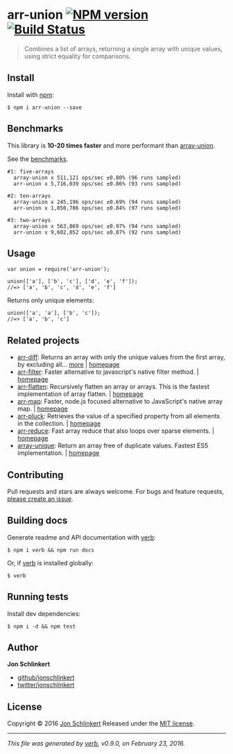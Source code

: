 <h1 id="arr-union-%21npm-version-%21build-status">arr-union <a href="https://www.npmjs.com/package/arr-union"><img src="https://img.shields.io/npm/v/arr-union.svg" alt="NPM version" /></a> <a href="https://travis-ci.org/jonschlinkert/arr-union"><img src="https://img.shields.io/travis/jonschlinkert/arr-union.svg" alt="Build Status" /></a></h1>

<blockquote>
  <p>Combines a list of arrays, returning a single array with unique values, using strict equality for comparisons.</p>
</blockquote>

<h2 id="install">Install</h2>

<p>Install with <a href="https://www.npmjs.com/">npm</a>:</p>

<pre><code class="sh">$ npm i arr-union --save
</code></pre>

<h2 id="benchmarks">Benchmarks</h2>

<p>This library is <strong>10-20 times faster</strong> and more performant than <a href="https://github.com/sindresorhus/array-union">array-union</a>.</p>

<p>See the <a href="./benchmark">benchmarks</a>.</p>

<pre><code class="sh">#1: five-arrays
  array-union x 511,121 ops/sec ±0.80% (96 runs sampled)
  arr-union x 5,716,039 ops/sec ±0.86% (93 runs sampled)

#2: ten-arrays
  array-union x 245,196 ops/sec ±0.69% (94 runs sampled)
  arr-union x 1,850,786 ops/sec ±0.84% (97 runs sampled)

#3: two-arrays
  array-union x 563,869 ops/sec ±0.97% (94 runs sampled)
  arr-union x 9,602,852 ops/sec ±0.87% (92 runs sampled)
</code></pre>

<h2 id="usage">Usage</h2>

<pre><code class="js">var union = require('arr-union');

union(['a'], ['b', 'c'], ['d', 'e', 'f']);
//=&gt; ['a', 'b', 'c', 'd', 'e', 'f']
</code></pre>

<p>Returns only unique elements:</p>

<pre><code class="js">union(['a', 'a'], ['b', 'c']);
//=&gt; ['a', 'b', 'c']
</code></pre>

<h2 id="related-projects">Related projects</h2>

<ul>
<li><a href="https://www.npmjs.com/package/arr-diff">arr-diff</a>: Returns an array with only the unique values from the first array, by excluding all… <a href="https://www.npmjs.com/package/arr-diff">more</a> | <a href="https://github.com/jonschlinkert/arr-diff">homepage</a></li>
<li><a href="https://www.npmjs.com/package/arr-filter">arr-filter</a>: Faster alternative to javascript's native filter method. | <a href="https://github.com/jonschlinkert/arr-filter">homepage</a></li>
<li><a href="https://www.npmjs.com/package/arr-flatten">arr-flatten</a>: Recursively flatten an array or arrays. This is the fastest implementation of array flatten. | <a href="https://github.com/jonschlinkert/arr-flatten">homepage</a></li>
<li><a href="https://www.npmjs.com/package/arr-map">arr-map</a>: Faster, node.js focused alternative to JavaScript's native array map. | <a href="https://github.com/jonschlinkert/arr-map">homepage</a></li>
<li><a href="https://www.npmjs.com/package/arr-pluck">arr-pluck</a>: Retrieves the value of a specified property from all elements in the collection. | <a href="https://github.com/jonschlinkert/arr-pluck">homepage</a></li>
<li><a href="https://www.npmjs.com/package/arr-reduce">arr-reduce</a>: Fast array reduce that also loops over sparse elements. | <a href="https://github.com/jonschlinkert/arr-reduce">homepage</a></li>
<li><a href="https://www.npmjs.com/package/array-unique">array-unique</a>: Return an array free of duplicate values. Fastest ES5 implementation. | <a href="https://github.com/jonschlinkert/array-unique">homepage</a></li>
</ul>

<h2 id="contributing">Contributing</h2>

<p>Pull requests and stars are always welcome. For bugs and feature requests, <a href="https://github.com/jonschlinkert/arr-union/issues/new">please create an issue</a>.</p>

<h2 id="building-docs">Building docs</h2>

<p>Generate readme and API documentation with <a href="https://github.com/verbose/verb">verb</a>:</p>

<pre><code class="sh">$ npm i verb &amp;&amp; npm run docs
</code></pre>

<p>Or, if <a href="https://github.com/verbose/verb">verb</a> is installed globally:</p>

<pre><code class="sh">$ verb
</code></pre>

<h2 id="running-tests">Running tests</h2>

<p>Install dev dependencies:</p>

<pre><code class="sh">$ npm i -d &amp;&amp; npm test
</code></pre>

<h2 id="author">Author</h2>

<p><strong>Jon Schlinkert</strong></p>

<ul>
<li><a href="https://github.com/jonschlinkert">github/jonschlinkert</a></li>
<li><a href="http://twitter.com/jonschlinkert">twitter/jonschlinkert</a></li>
</ul>

<h2 id="license">License</h2>

<p>Copyright © 2016 <a href="https://github.com/jonschlinkert">Jon Schlinkert</a>
Released under the <a href="https://github.com/jonschlinkert/arr-union/blob/master/LICENSE">MIT license</a>.</p>

<hr />

<p><em>This file was generated by <a href="https://github.com/verbose/verb">verb</a>, v0.9.0, on February 23, 2016.</em></p>
